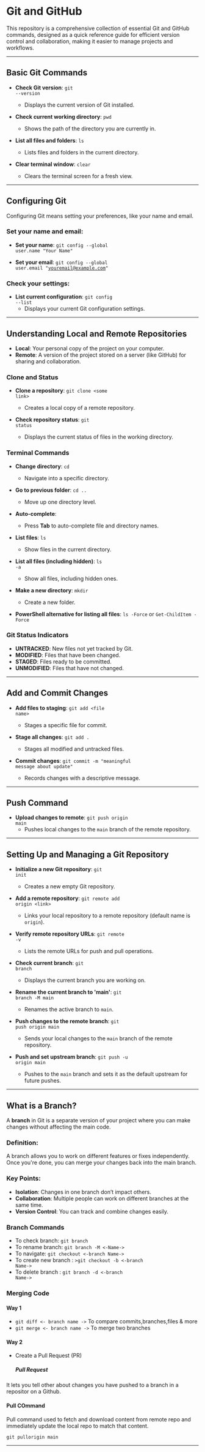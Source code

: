 # Git and GitHub
This repository is a comprehensive collection of essential Git and GitHub commands, designed as a quick reference guide for efficient version control and collaboration, making it easier to manage projects and workflows.

---

## Basic Git Commands
- **Check Git version**: 
  <code>git --version</code>
  - Displays the current version of Git installed.

- **Check current working directory**: 
  <code>pwd</code>
  - Shows the path of the directory you are currently in.

- **List all files and folders**: 
  <code>ls</code>
  - Lists files and folders in the current directory.

- **Clear terminal window**: 
  <code>clear</code>
  - Clears the terminal screen for a fresh view.

---

## Configuring Git
Configuring Git means setting your preferences, like your name and email.

### Set your name and email:
- **Set your name**: 
  <code>git config --global user.name "Your Name"</code>
  
- **Set your email**: 
  <code>git config --global user.email "youremail@example.com"</code>
  
### Check your settings:
- **List current configuration**: 
  <code>git config --list</code>
  - Displays your current Git configuration settings.

---

## Understanding Local and Remote Repositories
- **Local**: Your personal copy of the project on your computer.
- **Remote**: A version of the project stored on a server (like GitHub) for sharing and collaboration.

### Clone and Status
- **Clone a repository**: 
  <code>git clone &lt;some link&gt;</code>
  - Creates a local copy of a remote repository.

- **Check repository status**: 
  <code>git status</code>
  - Displays the current status of files in the working directory.

### Terminal Commands
- **Change directory**: 
  <code>cd</code> 
  - Navigate into a specific directory.
  
- **Go to previous folder**: 
  <code>cd ..</code> 
  - Move up one directory level.
  
- **Auto-complete**: 
  - Press **Tab** to auto-complete file and directory names.

- **List files**: 
  <code>ls</code> 
  - Show files in the current directory.

- **List all files (including hidden)**: 
  <code>ls -a</code>
  - Show all files, including hidden ones.

- **Make a new directory**: 
  <code>mkdir</code>
  - Create a new folder.

- **PowerShell alternative for listing all files**: 
  <code>ls -Force</code> or <code>Get-ChildItem -Force</code>

### Git Status Indicators
- **UNTRACKED**: New files not yet tracked by Git.
- **MODIFIED**: Files that have been changed.
- **STAGED**: Files ready to be committed.
- **UNMODIFIED**: Files that have not changed.

---

## Add and Commit Changes
- **Add files to staging**: 
  <code>git add &lt;file name&gt;</code>
  - Stages a specific file for commit.
  
- **Stage all changes**: 
  <code>git add .</code>
  - Stages all modified and untracked files.

- **Commit changes**: 
  <code>git commit -m "meaningful message about update"</code>
  - Records changes with a descriptive message.

---

## Push Command
- **Upload changes to remote**: 
  <code>git push origin main</code>
  - Pushes local changes to the `main` branch of the remote repository.

---

## Setting Up and Managing a Git Repository
- **Initialize a new Git repository**: 
  <code>git init</code>
  - Creates a new empty Git repository.

- **Add a remote repository**: 
  <code>git remote add origin &lt;link&gt;</code>
  - Links your local repository to a remote repository (default name is `origin`).

- **Verify remote repository URLs**: 
  <code>git remote -v</code>
  - Lists the remote URLs for push and pull operations.

- **Check current branch**: 
  <code>git branch</code>
  - Displays the current branch you are working on.

- **Rename the current branch to 'main'**: 
  <code>git branch -M main</code>
  - Renames the active branch to `main`.

- **Push changes to the remote branch**: 
  <code>git push origin main</code>
  - Sends your local changes to the `main` branch of the remote repository.

- **Push and set upstream branch**: 
  <code>git push -u origin main</code>
  - Pushes to the `main` branch and sets it as the default upstream for future pushes.

---

## What is a Branch?
A **branch** in Git is a separate version of your project where you can make changes without affecting the main code.

### Definition:
A branch allows you to work on different features or fixes independently. Once you're done, you can merge your changes back into the main branch.

### Key Points:
- **Isolation**: Changes in one branch don’t impact others.
- **Collaboration**: Multiple people can work on different branches at the same time.
- **Version Control**: You can track and combine changes easily.

### Branch Commands

- To check branch: <code>git branch</code>
- To rename branch: <code>git branch -M <-Name-></code>
- To navigate: <code>git checkout <-branch Name-></code>
- To create new branch : <code>>git checkout  -b <-branch Name-></code>
- To delete branch : <code>git branch -d <-branch Name-></code>

### Merging Code 

#### Way 1

- <code>git diff <- branch name -></code>  To compare commits,branches,files & more
- <code>git merge <- branch name -></code>  To merge two branches

#### Way 2

- Create a Pull Request (PR)

  ##### Pull Request
 It lets you tell other about changes you have pushed to a branch in a repositor on a Github.

 #### Pull COmmand

 Pull command used to fetch and download  content from remote repo and immediately update the local repo to match that content.

 <code>git pullorigin main</code>

---
